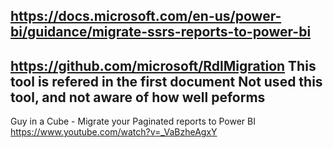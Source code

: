 https://docs.microsoft.com/en-us/power-bi/guidance/migrate-ssrs-reports-to-power-bi
---
https://github.com/microsoft/RdlMigration
This tool is refered in the first document
Not used this tool, and not aware of how well peforms
---
Guy in a Cube - Migrate your Paginated reports to Power BI https://www.youtube.com/watch?v=_VaBzheAgxY
